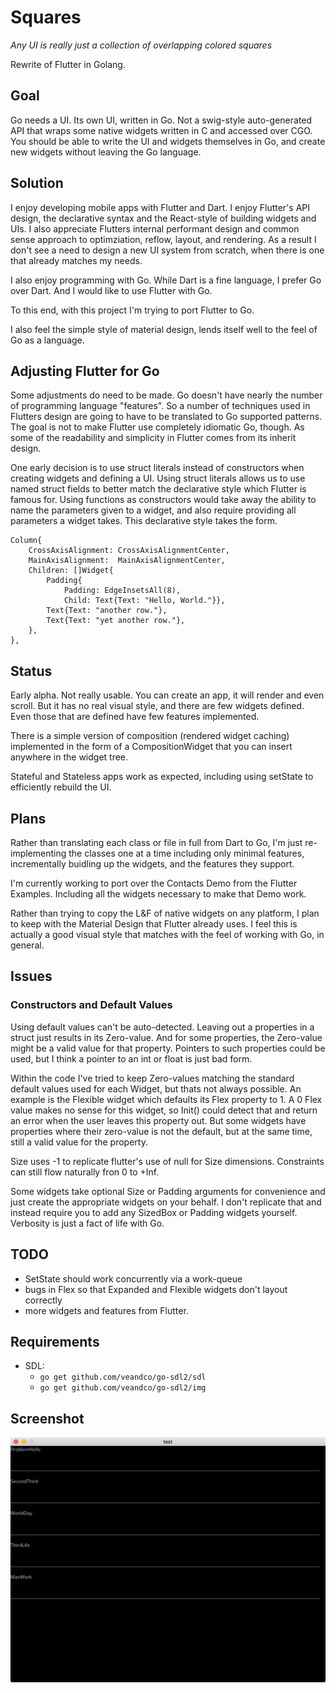 # Squares

_Any UI is really just a collection of overlapping colored squares_


Rewrite of Flutter in Golang.

## Goal

Go needs a UI. Its own UI, written in Go. Not a swig-style auto-generated API that wraps some native widgets written in C and accessed over CGO. You should be able to write the UI and widgets themselves in Go, and create new widgets without leaving the Go language.

## Solution

I enjoy developing mobile apps with Flutter and Dart. I enjoy Flutter's API design, the declarative syntax and the React-style of building widgets and UIs. I also appreciate Flutters internal performant design and common sense approach to optimziation, reflow, layout, and rendering. As a result I don't see a need to design a new UI system from scratch, when there is one that already matches my needs.

I also enjoy programming with Go. While Dart is a fine language, I prefer Go over Dart. And I would like to use Flutter with Go.

To this end, with this project I'm trying to port Flutter to Go.

I also feel the simple style of material design, lends itself well to the feel of Go as a language.

## Adjusting Flutter for Go

Some adjustments do need to be made. Go doesn't have nearly the number of programming language "features". So a number of techniques used in Flutters design are going to have to be translated to Go supported patterns. The goal is not to make Flutter use completely idiomatic Go, though. As some of the readability and simplicity in Flutter comes from its inherit design.

One early decision is to use struct literals instead of constructors when creating widgets and defining a UI. Using struct literals allows us to use named struct fields to better match the declarative style which Flutter is famous for.  Using functions as constructors would take away the ability to name the parameters given to a widget, and also require providing all parameters a widget takes. This declarative style takes the form.

```
Column{
    CrossAxisAlignment: CrossAxisAlignmentCenter,
    MainAxisAlignment:  MainAxisAlignmentCenter,
    Children: []Widget{
        Padding{
            Padding: EdgeInsetsAll(8), 
            Child: Text{Text: "Hello, World."}},
        Text{Text: "another row."},
        Text{Text: "yet another row."},
    },
},
```

## Status

Early alpha. Not really usable. You can create an app, it will render and even scroll. But it has no real visual style, and there are few widgets defined. Even those that are defined have few features implemented.

There is a simple version of composition (rendered widget caching) implemented in the form of a CompositionWidget that you can insert anywhere in the widget tree.

Stateful and Stateless apps work as expected, including using setState to efficiently rebuild the UI.

## Plans

Rather than translating each class or file in full from Dart to Go, I'm just re-implementing the classes one at a time including only minimal features, incrementally buidling up the widgets, and the features they support.

I'm currently working to port over the Contacts Demo from the Flutter Examples. Including all the widgets necessary to make that Demo work.

Rather than trying to copy the L&F of native widgets on any platform, I plan to keep with the Material Design that Flutter already uses. I feel this is actually a good visual style that matches with the feel of working with Go, in general.

## Issues

### Constructors and Default Values

Using default values can't be auto-detected. Leaving out a properties in a struct just results in its Zero-value. And for some properties, the Zero-value might be a valid value for that property. Pointers to such properties could be used, but I think a pointer to an int or float is just bad form.

Within the code I've tried to keep Zero-values matching the standard default values used for each Widget, but thats not always possible. An example is the Flexible widget which defaults its Flex property to 1. A 0 Flex value makes no sense for this widget, so Init() could detect that and return an error when the user leaves this property out. But some widgets have properties where their zero-value is not the default, but at the same time, still a valid value for the property.

Size uses -1 to replicate flutter's use of null for Size dimensions. Constraints can still flow naturally fron 0 to +Inf.

Some widgets take optional Size or Padding arguments for convenience and just create the appropriate widgets on your behalf. I don't replicate that and instead require you to add any SizedBox or Padding widgets yourself. Verbosity is just a fact of life with Go.

## TODO

* SetState should work concurrently via a work-queue
* bugs in Flex so that Expanded and Flexible widgets don't layout correctly
* more widgets and features from Flutter.


## Requirements

* SDL: 
  * `go get github.com/veandco/go-sdl2/sdl`
  * `go get github.com/veandco/go-sdl2/img`

## Screenshot
![Screenshot](examples/wordlist/Screenshot.png)